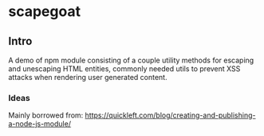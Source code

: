 # scapegoat

## Intro
A demo of npm module consisting of a couple utility methods for escaping and unescaping HTML entities, commonly needed utils to prevent XSS attacks when rendering user generated content.

### Ideas
Mainly borrowed from:
https://quickleft.com/blog/creating-and-publishing-a-node-js-module/

